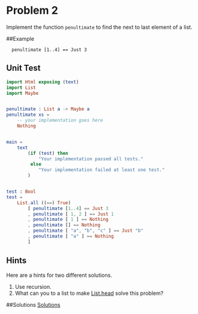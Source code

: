 # Problem 2

Implement the function ```penultimate``` to find the next to last element of a list.

##Example
```
  penultimate [1..4] == Just 3
```

## Unit Test
```elm
import Html exposing (text)
import List
import Maybe


penultimate : List a -> Maybe a
penultimate xs =
    -- your implementation goes here
    Nothing


main =
    text
        (if (test) then
            "Your implementation passed all tests."
         else
            "Your implementation failed at least one test."
        )


test : Bool
test =
    List.all ((==) True)
        [ penultimate [1..4] == Just 3 
        , penultimate [ 1, 2 ] == Just 1 
        , penultimate [ 1 ] == Nothing 
        , penultimate [] == Nothing 
        , penultimate [ "a", "b", "c" ] == Just "b" 
        , penultimate [ "a" ] == Nothing 
        ]
```

## Hints
Here are a hints for two different solutions.
1. Use recursion.
2. What can you to a list to make [List.head](http://package.elm-lang.org/packages/elm-lang/core/1.0.0/List#head) solve this problem? 

##Solutions 
[Solutions](problem_2_solutions.md)